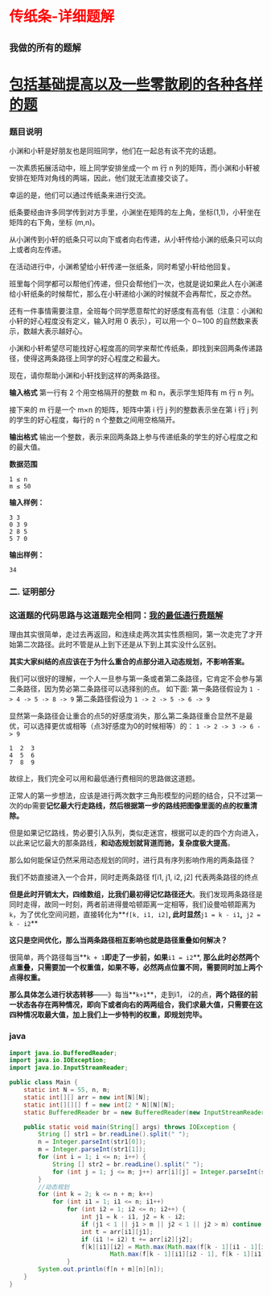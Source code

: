 # <font color='red'>传纸条-详细题解</font>

## **`我做的所有的题解`**

# [包括基础提高以及一些零散刷的各种各样的题](https://www.acwing.com/blog/content/33005/) 

### 题目说明

小渊和小轩是好朋友也是同班同学，他们在一起总有谈不完的话题。

一次素质拓展活动中，班上同学安排坐成一个 m 行 n 列的矩阵，而小渊和小轩被安排在矩阵对角线的两端，因此，他们就无法直接交谈了。

幸运的是，他们可以通过传纸条来进行交流。

纸条要经由许多同学传到对方手里，小渊坐在矩阵的左上角，坐标(1,1)，小轩坐在矩阵的右下角，坐标 (m,n)。

从小渊传到小轩的纸条只可以向下或者向右传递，从小轩传给小渊的纸条只可以向上或者向左传递。

在活动进行中，小渊希望给小轩传递一张纸条，同时希望小轩给他回复。

班里每个同学都可以帮他们传递，但只会帮他们一次，也就是说如果此人在小渊递给小轩纸条的时候帮忙，那么在小轩递给小渊的时候就不会再帮忙，反之亦然。

还有一件事情需要注意，全班每个同学愿意帮忙的好感度有高有低（注意：小渊和小轩的好心程度没有定义，输入时用 0 表示），可以用一个 0∼100 的自然数来表示，数越大表示越好心。

小渊和小轩希望尽可能找好心程度高的同学来帮忙传纸条，即找到来回两条传递路径，使得这两条路径上同学的好心程度之和最大。

现在，请你帮助小渊和小轩找到这样的两条路径。

**输入格式**
第一行有 2 个用空格隔开的整数 m 和 n，表示学生矩阵有 m 行 n 列。

接下来的 m 行是一个 m×n 的矩阵，矩阵中第 i 行 j 列的整数表示坐在第 i 行 j 列的学生的好心程度，每行的 n 个整数之间用空格隔开。

**输出格式**
输出一个整数，表示来回两条路上参与传递纸条的学生的好心程度之和的最大值。

**数据范围**
```
1 ≤ n
m ≤ 50
```

**输入样例：**
```
3 3
0 3 9
2 8 5
5 7 0
```

**输出样例：**
```
34
```

### 二. 证明部分


###  这道题的代码思路与这道题完全相同：[我的最低通行费题解](https://www.acwing.com/solution/content/121537/) 

理由其实很简单，走过去再返回，和连续走两次其实性质相同，第一次走完了才开始第二次路径。此时不管是从上到下还是从下到上其实没什么区别。

**其实大家纠结的点应该在于为什么重合的点部分进入动态规划，不影响答案。**

我们可以很好的理解，一个人一旦参与第一条或者第二条路径，它肯定不会参与第二条路径，因为势必第二条路径可以选择别的点。
如下面:
第一条路径假设为 `1 -> 4 -> 5 -> 8 -> 9`
第二条路径假设为 `1 -> 2 -> 5 -> 6 -> 9`

显然第一条路径会让重合的点5的好感度消失，那么第二条路径重合显然不是最优，可以选择更优或相等（点3好感度为0的时候相等）的：
`1 -> 2 -> 3 -> 6 -> 9`

```
1  2  3
4  5  6
7  8  9
```

故综上，我们完全可以用和最低通行费相同的思路做这道题。

正常人的第一步想法，应该是进行两次数字三角形模型的问题的结合，只不过第一次的dp需要**记忆最大行走路线，然后根据第一步的路线把图像里面的点的权重清除。**

但是如果记忆路线，势必要引入队列，类似走迷宫，根据可以走的四个方向进入，以此来记忆最大的那条路线，**和动态规划就背道而驰，复杂度极大提高**。

那么如何能保证仍然采用动态规划的同时，进行具有序列影响作用的两条路径？

我们不妨直接进入一个合并，同时走两条路径 f[i1, j1, i2, j2] 代表两条路径的终点

**但是此时开销太大，四维数组，比我们最初得记忆路径还大**。我们发现两条路径是同时走得，故同一时刻，两者前进得曼哈顿距离一定相等，我们设曼哈顿距离为`k`，为了优化空间问题，直接转化为**`f[k, i1, i2]`**, 此时显然**`j1 = k - i1`**,**` j2 = k - i2`**

**这只是空间优化，那么当两条路径相互影响也就是路径重叠如何解决？**

很简单，两个路径每当**`k + 1`**即走了一步前，如果**`i1 = i2`**, **那么此时必然两个点重叠，只需要加一个权重值，如果不等，必然两点位置不同，需要同时加上两个点得权重。**

**那么具体怎么进行状态转移**——》每当**`k+1`**，走到i1， i2的点，**两个路径的前一状态各存在两种情况，即向下或者向右的两两组合，我们求最大值，只需要在这四种情况取最大值，加上我们上一步特判的权重，即规划完毕。**



### java 

```java
import java.io.BufferedReader;
import java.io.IOException;
import java.io.InputStreamReader;

public class Main {
    static int N = 55, n, m;
    static int[][] arr = new int[N][N];
    static int[][][] f = new int[2 * N][N][N];
    static BufferedReader br = new BufferedReader(new InputStreamReader(System.in));

    public static void main(String[] args) throws IOException {
        String [] str1 = br.readLine().split(" ");
        n = Integer.parseInt(str1[0]);
        m = Integer.parseInt(str1[1]);
        for (int i = 1; i <= n; i++) {
            String [] str2 = br.readLine().split(" ");
            for (int j = 1; j <= m; j++) arr[i][j] = Integer.parseInt(str2[j - 1]);
        }
        //动态规划
        for (int k = 2; k <= n + m; k++)
            for (int i1 = 1; i1 <= n; i1++)
                for (int i2 = 1; i2 <= n; i2++) {
                    int j1 = k - i1, j2 = k - i2;
                    if (j1 < 1 || j1 > m || j2 < 1 || j2 > m) continue;
                    int t = arr[i1][j1];
                    if (i1 != i2) t += arr[i2][j2];
                    f[k][i1][i2] = Math.max(Math.max(f[k - 1][i1 - 1][i2 - 1], f[k - 1][i1 - 1][i2]),
                            Math.max(f[k - 1][i1][i2 - 1], f[k - 1][i1][i2])) + t;
                }
        System.out.println(f[n + m][n][n]);
    }
}
```